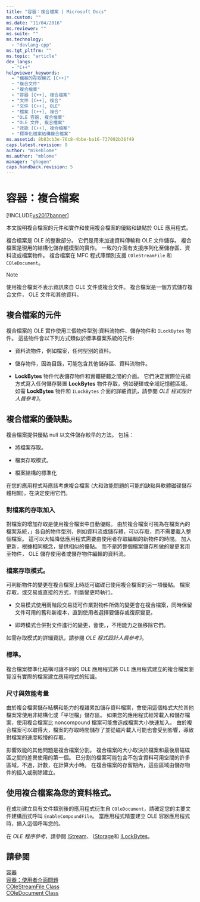 ```yaml
---
title: "容器：複合檔案 | Microsoft Docs"
ms.custom: ""
ms.date: "11/04/2016"
ms.reviewer: ""
ms.suite: ""
ms.technology: 
  - "devlang-cpp"
ms.tgt_pltfrm: ""
ms.topic: "article"
dev_langs: 
  - "C++"
helpviewer_keywords: 
  - "檔案的存取模式 [C++]"
  - "複合文件"
  - "複合檔案"
  - "容器 [C++], 複合檔案"
  - "文件 [C++], 複合"
  - "文件 [C++], OLE"
  - "檔案 [C++], 複合"
  - "OLE 容器, 複合檔案"
  - "OLE 文件, 複合檔案"
  - "效能 [C++], 複合檔案"
  - "標準化檔案結構複合檔案"
ms.assetid: 8b83cb3e-76c8-4bbe-ba16-737092b36f49
caps.latest.revision: 9
author: "mikeblome"
ms.author: "mblome"
manager: "ghogen"
caps.handback.revision: 5
---
```

# 容器：複合檔案
[!INCLUDE[vs2017banner](../assembler/inline/includes/vs2017banner.md)]

本文說明複合檔案的元件和實作和使用複合檔案的優點和缺點於 OLE 應用程式。  
  
 複合檔案是 OLE 的整數部分。  它們是用來加速資料傳輸和 OLE 文件儲存。  複合檔案是現用的結構化儲存體模型的實作。  一致的介面有支援序列化至儲存區、資料流或檔案物件。  複合檔案在 MFC 程式庫類別支援 `COleStreamFile` 和 `COleDocument`。  
  
> [!NOTE]
>  使用複合檔案不表示資訊來自 OLE 文件或複合文件。  複合檔案是一個方式儲存複合文件， OLE 文件和其他資料。  
  
##  <a name="_core_components_of_a_compound_file"></a> 複合檔案的元件  
 複合檔案的 OLE 實作使用三個物件型別:資料流物件、儲存物件和 `ILockBytes` 物件。  這些物件會以下列方式類似於標準檔案系統的元件:  
  
-   資料流物件，例如檔案，任何型別的資料。  
  
-   儲存物件，因為目錄，可能包含其他儲存區、資料流物件。  
  
-   **LockBytes** 物件代表儲存物件和實體硬體之間的介面。  它們決定實際位元組方式寫入任何儲存裝置 **LockBytes** 物件存取，例如硬碟或全域記憶體區域。  如需 **LockBytes** 物件和 `ILockBytes` 介面的詳細資訊，請參閱 *OLE 程式設計人員參考》*。  
  
##  <a name="_core_advantages_and_disadvantages_of_compound_files"></a> 複合檔案的優缺點。  
 複合檔案提供優點 null 以文件儲存較早的方法。  包括：  
  
-   將檔案存取。  
  
-   檔案存取模式。  
  
-   檔案結構的標準化  
  
 在您的應用程式時應該考慮複合檔案 \(大和效能問題的可能的缺點與軟體磁碟儲存體相關\)，在決定使用它們。  
  
###  <a name="_core_incremental_access_to_files"></a> 對檔案的存取加入  
 對檔案的增加存取是使用複合檔案中自動優點。  由於複合檔案可視為在檔案內的檔案系統，」各自的物件型別，例如資料流或儲存體，可以存取，而不需要載入整個檔案。  這可以大幅降低應用程式需要由使用者存取編輯的新物件的時間。  加入更新，根據相同概念，提供相似的優點。  而不是將整個檔案儲存所做的變更套用至物件， OLE 儲存使用者或儲存物件編輯的資料流。  
  
###  <a name="_core_file_access_modes"></a> 檔案存取模式。  
 可判斷物件的變更在複合檔案上時認可磁碟已使用複合檔案的另一項優點。  檔案存取，或交易或直接的方式，判斷變更時執行。  
  
-   交易模式使用兩階段交易認可作業對物件所做的變更會在複合檔案，同時保留文件可用的舊和新複本，直到使用者選擇要儲存或復原變更。  
  
-   即時模式合併對文件進行的變更，會使，，不用能力之後移除它們。  
  
 如需存取模式的詳細資訊，請參閱 *OLE 程式設計人員參考》*。  
  
###  <a name="_core_standardization"></a> 標準。  
 複合檔案標準化結構可讓不同的 OLE 應用程式將 OLE 應用程式建立的複合檔案瀏覽沒有實際的檔案建立應用程式的知識。  
  
###  <a name="_core_size_and_performance_considerations"></a> 尺寸與效能考量  
 由於複合檔案儲存結構和能力的複雜累加儲存資料檔案，會使用這個格式大於其他檔案常使用非結構化或「平坦檔」儲存區。  如果您的應用程式經常載入和儲存檔案，使用複合檔案比 noncompound 檔案可能會造成檔案大小快速加入。  由於複合檔案可以取得大，檔案的存取時間儲存了並從磁片載入可能也會受到影響，導致對檔案的速度較慢的存取。  
  
 影響效能的其他問題是複合檔案分割。  複合檔案的大小取決於檔案和最後扇磁碟區之間的差異使用的第一個。  已分割的檔案可能包含不包含資料可用空間的許多區域，不過，計數，在計算大小時。  在複合檔案的存留期內，這些區域由儲存物件的插入或刪除建立。  
  
##  <a name="_core_using_compound_files_format_for_your_data"></a> 使用複合檔案為您的資料格式。  
 在成功建立具有文件類別後的應用程式衍生自 `COleDocument`，請確定您的主要文件建構函式呼叫 `EnableCompoundFile`。  當應用程式精靈建立 OLE 容器應用程式時，插入這個呼叫您的。  
  
 在 *OLE 程序參考*，請參閱 [IStream](http://msdn.microsoft.com/library/windows/desktop/aa380034)、 [IStorage](http://msdn.microsoft.com/library/windows/desktop/aa380015)和 [ILockBytes](http://msdn.microsoft.com/library/windows/desktop/aa379238)。  
  
## 請參閱  
 [容器](../mfc/containers.md)   
 [容器：使用者介面問題](../mfc/containers-user-interface-issues.md)   
 [COleStreamFile Class](../mfc/reference/colestreamfile-class.md)   
 [COleDocument Class](../mfc/reference/coledocument-class.md)